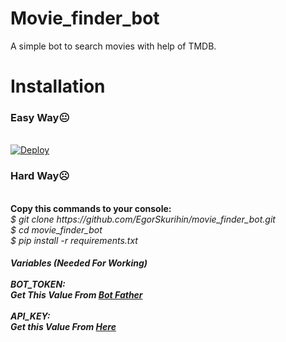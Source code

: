 # Movie_finder_bot
A simple bot to search movies with help of TMDB.
# Installation
<h3>Easy Way😐</h3><br>
<a href="https://heroku.com/deploy">
  <img src="https://www.herokucdn.com/deploy/button.svg" alt="Deploy">
</a><br>

<h3>Hard Way☹️</h3><br>
<b>Copy this commands to your console: </b><br>
<i>$ git clone https://github.com/EgorSkurihin/movie_finder_bot.git<i><br>
<i>$ cd movie_finder_bot</i> <br>
<i>$ pip install -r requirements.txt</b><br>

<h4>Variables (Needed For Working)</b><br><br>
<b>BOT_TOKEN:</b><br>
  <i>Get This Value From <a href="https:/telegram.dog/Botfather">Bot Father</a></i><br><br>
<b>API_KEY:</b><br>
<i>Get this Value From <a href="https://developers.themoviedb.org/3/getting-started/introduction">Here</a></i>
